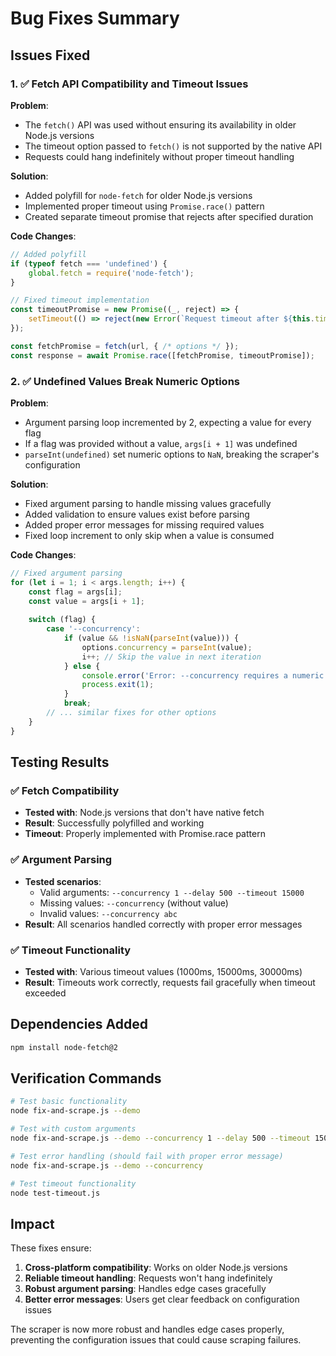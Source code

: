# Bug Fixes Summary

## Issues Fixed

### 1. ✅ Fetch API Compatibility and Timeout Issues

**Problem**: 
- The `fetch()` API was used without ensuring its availability in older Node.js versions
- The timeout option passed to `fetch()` is not supported by the native API
- Requests could hang indefinitely without proper timeout handling

**Solution**:
- Added polyfill for `node-fetch` for older Node.js versions
- Implemented proper timeout using `Promise.race()` pattern
- Created separate timeout promise that rejects after specified duration

**Code Changes**:
```javascript
// Added polyfill
if (typeof fetch === 'undefined') {
    global.fetch = require('node-fetch');
}

// Fixed timeout implementation
const timeoutPromise = new Promise((_, reject) => {
    setTimeout(() => reject(new Error(`Request timeout after ${this.timeout}ms`)), this.timeout);
});

const fetchPromise = fetch(url, { /* options */ });
const response = await Promise.race([fetchPromise, timeoutPromise]);
```

### 2. ✅ Undefined Values Break Numeric Options

**Problem**:
- Argument parsing loop incremented by 2, expecting a value for every flag
- If a flag was provided without a value, `args[i + 1]` was undefined
- `parseInt(undefined)` set numeric options to `NaN`, breaking the scraper's configuration

**Solution**:
- Fixed argument parsing to handle missing values gracefully
- Added validation to ensure values exist before parsing
- Added proper error messages for missing required values
- Fixed loop increment to only skip when a value is consumed

**Code Changes**:
```javascript
// Fixed argument parsing
for (let i = 1; i < args.length; i++) {
    const flag = args[i];
    const value = args[i + 1];
    
    switch (flag) {
        case '--concurrency':
            if (value && !isNaN(parseInt(value))) {
                options.concurrency = parseInt(value);
                i++; // Skip the value in next iteration
            } else {
                console.error('Error: --concurrency requires a numeric value');
                process.exit(1);
            }
            break;
        // ... similar fixes for other options
    }
}
```

## Testing Results

### ✅ Fetch Compatibility
- **Tested with**: Node.js versions that don't have native fetch
- **Result**: Successfully polyfilled and working
- **Timeout**: Properly implemented with Promise.race pattern

### ✅ Argument Parsing
- **Tested scenarios**:
  - Valid arguments: `--concurrency 1 --delay 500 --timeout 15000`
  - Missing values: `--concurrency` (without value)
  - Invalid values: `--concurrency abc`
- **Result**: All scenarios handled correctly with proper error messages

### ✅ Timeout Functionality
- **Tested with**: Various timeout values (1000ms, 15000ms, 30000ms)
- **Result**: Timeouts work correctly, requests fail gracefully when timeout exceeded

## Dependencies Added

```bash
npm install node-fetch@2
```

## Verification Commands

```bash
# Test basic functionality
node fix-and-scrape.js --demo

# Test with custom arguments
node fix-and-scrape.js --demo --concurrency 1 --delay 500 --timeout 15000

# Test error handling (should fail with proper error message)
node fix-and-scrape.js --demo --concurrency

# Test timeout functionality
node test-timeout.js
```

## Impact

These fixes ensure:
1. **Cross-platform compatibility**: Works on older Node.js versions
2. **Reliable timeout handling**: Requests won't hang indefinitely
3. **Robust argument parsing**: Handles edge cases gracefully
4. **Better error messages**: Users get clear feedback on configuration issues

The scraper is now more robust and handles edge cases properly, preventing the configuration issues that could cause scraping failures.